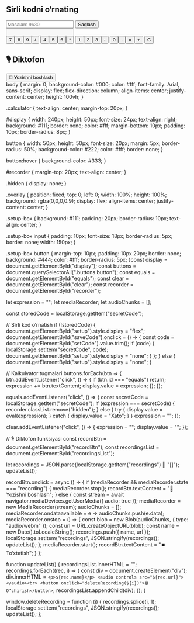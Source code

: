 <!DOCTYPE html>
<html lang="uz">
<head>
  <meta charset="UTF-8">
  <meta name="viewport" content="width=device-width, initial-scale=1.0">
  <title>Kalkulyator</title>
  <link rel="stylesheet" href="style.css">
</head>
<body>
  <div id="setup" class="overlay">
    <div class="setup-box">
      <h2>Sirli kodni o‘rnating</h2>
      <input type="password" id="setCode" placeholder="Masalan: 9630">
      <button id="saveCode">Saqlash</button>
    </div>
  </div>

  <div class="calculator">
    <input type="text" id="display" disabled>
    <div class="buttons">
      <button>7</button><button>8</button><button>9</button><button>/</button>
      <button>4</button><button>5</button><button>6</button><button>*</button>
      <button>1</button><button>2</button><button>3</button><button>-</button>
      <button>0</button><button>.</button><button id="equals">=</button><button>+</button>
      <button id="clear">C</button>
    </div>
  </div>

  <div id="recorder" class="hidden">
    <h2>🎙️ Diktofon</h2>
    <button id="recordBtn">🔴 Yozishni boshlash</button>
    <div id="recordingsList"></div>
  </div>

  <script src="script.js"></script>
</body>
</html>body {
  margin: 0;
  background-color: #000;
  color: #fff;
  font-family: Arial, sans-serif;
  display: flex;
  flex-direction: column;
  align-items: center;
  justify-content: center;
  height: 100vh;
}

.calculator {
  text-align: center;
  margin-top: 20px;
}

#display {
  width: 240px;
  height: 50px;
  font-size: 24px;
  text-align: right;
  background: #111;
  border: none;
  color: #fff;
  margin-bottom: 10px;
  padding: 10px;
  border-radius: 8px;
}

button {
  width: 50px;
  height: 50px;
  font-size: 20px;
  margin: 5px;
  border-radius: 50%;
  background-color: #222;
  color: #fff;
  border: none;
}

button:hover {
  background-color: #333;
}

#recorder {
  margin-top: 20px;
  text-align: center;
}

.hidden {
  display: none;
}

.overlay {
  position: fixed;
  top: 0; left: 0;
  width: 100%; height: 100%;
  background: rgba(0,0,0,0.9);
  display: flex;
  align-items: center;
  justify-content: center;
}

.setup-box {
  background: #111;
  padding: 20px;
  border-radius: 10px;
  text-align: center;
}

.setup-box input {
  padding: 10px;
  font-size: 18px;
  border-radius: 5px;
  border: none;
  width: 150px;
}

.setup-box button {
  margin-top: 10px;
  padding: 10px 20px;
  border: none;
  background: #444;
  color: #fff;
  border-radius: 5px;
}const display = document.getElementById("display");
const buttons = document.querySelectorAll(".buttons button");
const equals = document.getElementById("equals");
const clear = document.getElementById("clear");
const recorder = document.getElementById("recorder");

let expression = "";
let mediaRecorder;
let audioChunks = [];

const storedCode = localStorage.getItem("secretCode");

// Sirli kod o‘rnatish
if (!storedCode) {
  document.getElementById("setup").style.display = "flex";
  document.getElementById("saveCode").onclick = () => {
    const code = document.getElementById("setCode").value.trim();
    if (code) {
      localStorage.setItem("secretCode", code);
      document.getElementById("setup").style.display = "none";
    }
  };
} else {
  document.getElementById("setup").style.display = "none";
}

// Kalkulyator tugmalari
buttons.forEach(btn => {
  btn.addEventListener("click", () => {
    if (btn.id === "equals") return;
    expression += btn.textContent;
    display.value = expression;
  });
});

equals.addEventListener("click", () => {
  const secretCode = localStorage.getItem("secretCode");
  if (expression === secretCode) {
    recorder.classList.remove("hidden");
  } else {
    try {
      display.value = eval(expression);
    } catch {
      display.value = "Xato";
    }
  }
  expression = "";
});

clear.addEventListener("click", () => {
  expression = "";
  display.value = "";
});

// 🎙️ Diktofon funksiyasi
const recordBtn = document.getElementById("recordBtn");
const recordingsList = document.getElementById("recordingsList");

let recordings = JSON.parse(localStorage.getItem("recordings") || "[]");
updateList();

recordBtn.onclick = async () => {
  if (mediaRecorder && mediaRecorder.state === "recording") {
    mediaRecorder.stop();
    recordBtn.textContent = "🔴 Yozishni boshlash";
  } else {
    const stream = await navigator.mediaDevices.getUserMedia({ audio: true });
    mediaRecorder = new MediaRecorder(stream);
    audioChunks = [];
    mediaRecorder.ondataavailable = e => audioChunks.push(e.data);
    mediaRecorder.onstop = () => {
      const blob = new Blob(audioChunks, { type: "audio/webm" });
      const url = URL.createObjectURL(blob);
      const name = new Date().toLocaleString();
      recordings.push({ name, url });
      localStorage.setItem("recordings", JSON.stringify(recordings));
      updateList();
    };
    mediaRecorder.start();
    recordBtn.textContent = "⏹️ To‘xtatish";
  }
};

function updateList() {
  recordingsList.innerHTML = "";
  recordings.forEach((rec, i) => {
    const div = document.createElement("div");
    div.innerHTML = `
      <p>${rec.name}</p>
      <audio controls src="${rec.url}"></audio><br>
      <button onclick="deleteRecording(${i})">🗑️ O‘chirish</button>
    `;
    recordingsList.appendChild(div);
  });
}

window.deleteRecording = function (i) {
  recordings.splice(i, 1);
  localStorage.setItem("recordings", JSON.stringify(recordings));
  updateList();
};
